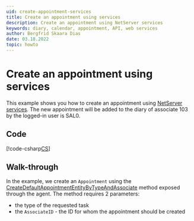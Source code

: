 ```yaml
---
uid: create-appointment-services
title: Create an appointment using services
description: Create an appointment using NetServer services
keywords: diary, calendar, appointment, API, web services
author: Bergfrid Skaara Dias
date: 03.18.2022
topic: howto
---
```


# Create an appointment using services

This example shows you how to create an appointment using [NetServer services][1]. The new appointment will be added to the diary of associate 103 by the logged-in user is SAL0.

## Code

[!code-csharp[CS](includes/create-apt-services.cs)]

## Walk-through

In the example, we create an `Appointment` using the [CreateDefaultAppointmentEntityByTypeAndAssociate][2] method exposed through the agent. The method requires 2 parameters:

* the type of the requested task
* the `AssociateID` - the ID for whom the appointment should be created

<!-- Referenced links -->
[1]: ../../index.md
[2]: ../../../reference/restful/agent/Appointment_Agent/v1AppointmentAgent_CreateDefaultAppointmentEntityByTypeAndAssociate.md

